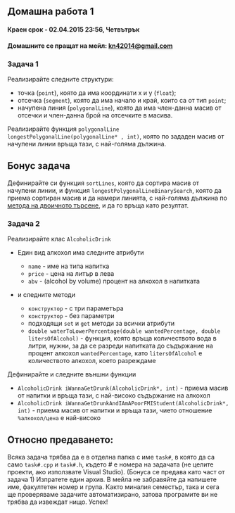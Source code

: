 ## Домашна работа 1

#### Краен срок - 02.04.2015 23:56, Четвътрък
#### Домашните се пращат на мейл: kn42014@gmail.com

### Задача 1
Реализирайте следните структури:
* точка (`point`), която да има координати х и у (`float`);
* отсечка (`segment`), която да има начало и край, които са от тип `point`;
* начупена линия (`polygonalLine`), която да има член-данна масив от отсечки и член-данна брой на отсечките в масива.

Реализирайте функция `polygonalLine longestPolygonalLine(polygonalLine* , int)`, която по зададен масив от начупени линии връща тази, с най-голяма дължина.

## Бонус задача
Дефинирайте си функция `sortLines`, която да сортира масив от начупени линии, и функция `longestPolygonalLineBinarySearch`, която да приема сортиран масив и да намери линията, с най-голяма дължина по [метода на двоичното търсене](http://en.wikipedia.org/wiki/Binary_search_algorithm), и да го връща като резултат.

### Задача 2
Реализирайте клас `AlcoholicDrink`

* Един вид алкохол има следните атрибути
  * `name` - име на типа напитка
  * `price` - цена на литър в лева
  * `abv` - (alcohol by volume) процент на алкохол в напитката

* и следните методи
  * `конструктор` - с три параметъра
  * `конструктор` - без параметри
  *  подходящи `set` и `get` методи за всички атрибути
  * `double waterToLowerPercentage(double wantedPercentage, double litersOfAlcohol)` - функция, която връща количеството вода в литри, нужни, за да се разреди напитката до съдържание на процент алкохол `wantedPercentage`, като `litersOfAlcohol` e количеството алкохол, което разреждаме

Дефинирайте и следните външни функции
* `AlcoholicDrink iWannaGetDrunk(AlcoholicDrink*, int)` - приема масив от напитки и връща тази, с най-високо съдържание на алкохол
* `AlcoholicDrink iWannaGetDrunkAndIAmAPoorFMIStudent(AlcoholicDrink*, int)` - приема масив от напитки и връща тази, чието отношение `%алкохол/цена` е най-високо

## Относно предаването:
Всяка задача трябва да е в отделна папка с име `task#`, в която да са само `task#.cpp` и `task#.h`, където # е номера на задачата (не целите проекти, ако използвате Visual Studio). (Бонуса се предава като част от задача 1) Изпратете един архив. В мейла не забравяйте да напишете име, факултетен номер и група. Както миналия семестър, така и сега ще проверяваме задачите автоматизирано, затова програмите ви не трябва да извеждат нищо. Успех!
